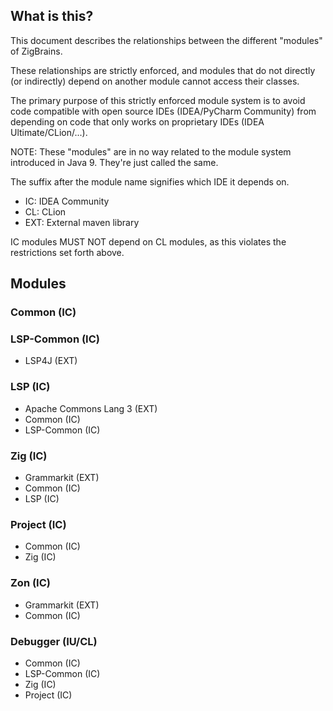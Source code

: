 ## What is this?
This document describes the relationships between the different "modules" of ZigBrains.

These relationships are strictly enforced, and modules that do not directly (or indirectly) depend on another
module cannot access their classes.

The primary purpose of this strictly enforced module system is to avoid code compatible with open source IDEs (IDEA/PyCharm Community)
from depending on code that only works on proprietary IDEs (IDEA Ultimate/CLion/...).

NOTE: These "modules" are in no way related to the module system introduced in Java 9. They're just called the same.

The suffix after the module name signifies which IDE it depends on.

- IC: IDEA Community
- CL: CLion
- EXT: External maven library

IC modules MUST NOT depend on CL modules, as this violates the restrictions set forth above.

## Modules

### Common (IC)

### LSP-Common (IC)
- LSP4J (EXT)

### LSP (IC)
- Apache Commons Lang 3 (EXT)
- Common (IC)
- LSP-Common (IC)

### Zig (IC)
- Grammarkit (EXT)
- Common (IC)
- LSP (IC)

### Project (IC)
- Common (IC)
- Zig (IC)

### Zon (IC)
- Grammarkit (EXT)
- Common (IC)

### Debugger (IU/CL)
- Common (IC)
- LSP-Common (IC)
- Zig (IC)
- Project (IC)